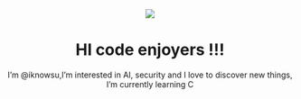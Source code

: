 <body style = "background-color = #b0e8c8">
<div align="center" style = "text-color = #378c8f">
<a>
<img src ="https://github.com/iknowsu/iknowsu/assets/146720323/74fcf6cb-412e-47bb-a9d3-41849ec42123">
</a>


# HI code enjoyers !!!

I’m @iknowsu,I’m interested in AI, security and I love to discover new things, I’m currently learning C
</div>
</body>
